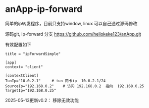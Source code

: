 # anApp-ip-forward
简单的ip转发程序，目前只支持window, linux 可以自己通过源码修改

源码git, ip-forward 分支
https://github.com/hellokeke123/anApp.git

有效配置如下
```
title = "ipForwardSimple"

[app]
context= "client"

[contextClient]
TunIp="10.0.2.1"     # tun 网卡ip  10.0.2.1/24
SourceIp="192.168.0.2"    # 访问 192.168.0.2  指向  192.168.0.25
TargetIp="192.168.0.25"
```

2025-05-13更新v0.2：
移除无效功能
